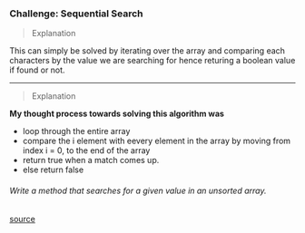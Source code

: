 ### Challenge: Sequential Search

> Explanation

This can simply be solved by iterating over the array and comparing each characters by the value we are searching for hence returing a boolean value if found or not.
___

> Explanation

**My thought process towards solving this algorithm was**

- loop through the entire array
- compare the i element with eevery element in the array by moving from index i = 0, to the end of the array
- return true when a match comes up.
- else return false


###### Write a method that searches for a given value in an unsorted array.

 [source](https://www.educative.io/courses/data-structures-and-algorithms-go/N044oBYqBnp)